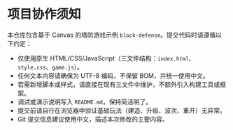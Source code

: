 # 项目协作须知

本仓库包含基于 Canvas 的塔防游戏示例 `block-defense`。提交代码时请遵循以下约定：

- 仅使用原生 HTML/CSS/JavaScript（三文件结构：`index.html`、`style.css`、`game.js`）。
- 任何文本内容请确保为 UTF-8 编码，不保留 BOM，并统一使用中文。
- 若需新增脚本或样式，请直接在现有三文件中维护，不额外引入构建工具或框架。
- 调试或演示说明写入 `README.md`，保持简洁明了。
- 提交前请自行在浏览器中验证基础玩法（建造、升级、波次、重开）无异常。
- Git 提交信息建议使用中文，描述本次修改的主要内容。
